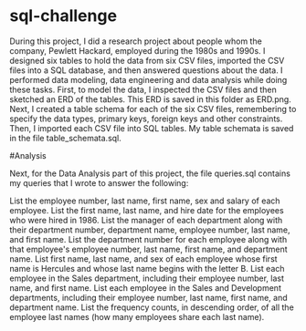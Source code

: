 # sql-challenge
During this project, I did a research project about people whom the company, Pewlett Hackard, employed during the 1980s and 1990s. I designed six tables to hold the data from six CSV files, imported the CSV files into a SQL database, and then answered questions about the data. I performed data modeling, data engineering and data analysis while doing these tasks. First, to model the data, I inspected the CSV files and then sketched an ERD of the tables. This ERD is saved in this folder as ERD.png. Next, I created a table schema for each of the six CSV files, remembering to specify the data types, primary keys, foreign keys and other constraints. Then, I imported each CSV file into SQL tables. My table schemata is saved in the file table_schemata.sql.

#Analysis

Next, for the Data Analysis part of this project, the file queries.sql contains my queries that I wrote to answer the following:

List the employee number, last name, first name, sex and salary of each employee.
List the first name, last name, and hire date for the employees who were hired in 1986.
List the manager of each department along with their department number, department name, employee number, last name, and first name.
List the department number for each employee along with that employee's employee number, last name, first name, and department name.
List first name, last name, and sex of each employee whose first name is Hercules and whose last name begins with the letter B.
List each employee in the Sales department, including their employee number, last name, and first name.
List each employee in the Sales and Development departments, including their employee number, last name, first name, and department name.
List the frequency counts, in descending order, of all the employee last names (how many employees share each last name).
